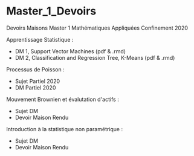# Master_1_Devoirs
Devoirs Maisons Master 1 Mathématiques Appliquées Confinement 2020

Apprentissage Statistique :
- DM 1, Support Vector Machines (pdf & .rmd)
- DM 2, Classification and Regression Tree, K-Means (pdf & .rmd)

Processus de Poisson :
- Sujet Partiel 2020
- DM Partiel 2020

Mouvement Brownien et évalutation d'actifs :
- Sujet DM
- Devoir Maison Rendu

Introduction à la statistique non paramétrique :
- Sujet DM
- Devoir Maison Rendu 
